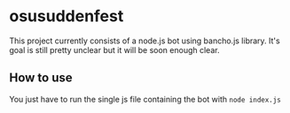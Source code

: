 # osusuddenfest

This project currently consists of a node.js bot using bancho.js library. It's goal is still pretty unclear but it will be soon enough clear.

## How to use

You just have to run the single js file containing the bot with 
`` node index.js ``
